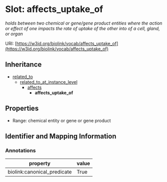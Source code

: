 # Slot: affects_uptake_of
_holds between two chemical or gene/gene product entities  where the action or effect of one impacts the rate of uptake of the other into of a cell, gland, or organ_


URI: [https://w3id.org/biolink/vocab/affects_uptake_of](https://w3id.org/biolink/vocab/affects_uptake_of)




## Inheritance

* [related_to](related_to.md)
    * [related_to_at_instance_level](related_to_at_instance_level.md)
        * [affects](affects.md)
            * **affects_uptake_of**



## Properties

 * Range: chemical entity or gene or gene product



## Identifier and Mapping Information





### Annotations

| property | value |
| --- | --- |
| biolink:canonical_predicate | True |


